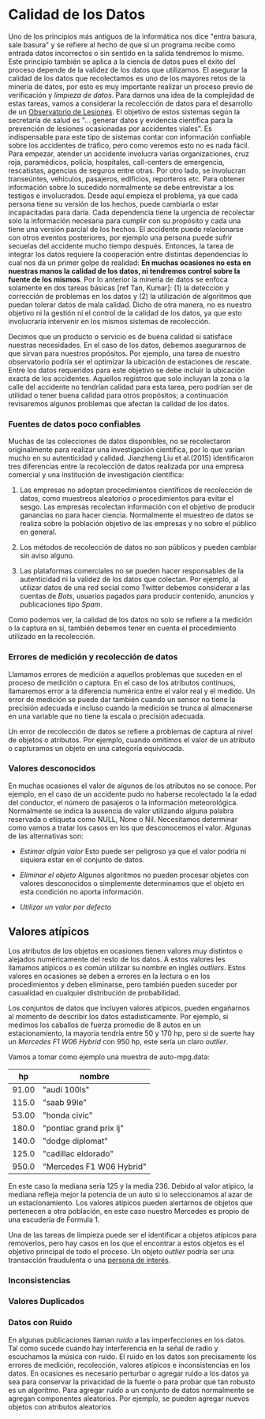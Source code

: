 # Calidad de los Datos

Uno de los principios más antiguos de la informática nos dice "entra basura, sale basura" y se refiere al hecho de que si un programa recibe como entrada datos incorrectos o sin sentido en la salida tendremos lo mismo. Este principio también se aplica a la ciencia de datos pues el éxito del proceso depende de la validez de los datos que utilizamos. El asegurar la calidad de los datos que recolectamos es uno de los mayores retos de la minería de datos, por esto es muy importante realizar un proceso previo de verificación y *limpieza de datos*. Para darnos una idea de la complejidad de estas tareas, vamos a considerar la recolección de datos para el desarrollo de un [Observatorio de Lesiones](http://conapra.salud.gob.mx/Interior/Observatorio_Nacional_Lesiones.html). El objetivo de estos sistemas según la secretaría de salud es "... generar datos y evidencia científica para la prevención de lesiones ocasionadas por accidentes viales”. Es indispensable para este tipo de sistemas contar con información confiable sobre los accidentes de tráfico, pero como veremos esto no es nada fácil. Para empezar, atender un accidente involucra varias organizaciones, cruz roja, paramédicos, policía, hospitales, call-centers de emergencia, rescatistas, agencias de seguros entre otras. Por otro lado, se involucran transeúntes, vehículos, pasajeros, edificios, reporteros etc. Para obtener información sobre lo sucedido normalmente se debe entrevistar a los testigos e involucrados. Desde aquí empieza el problema, ya que cada persona tiene su versión de los hechos, puede cambiarla o estar incapacitadas para darla. Cada dependencia tiene la urgencia de recolectar solo la información necesaria para cumplir con su propósito y cada una tiene una versión parcial de los hechos. El accidente puede relacionarse con otros eventos posteriores, por ejemplo una persona puede sufrir secuelas del accidente mucho tiempo después. Entonces, la tarea de integrar los datos requiere la cooperación entre distintas dependencias lo cual nos da un primer golpe de realidad: **En muchas ocasiones no esta en nuestras manos la calidad de los datos, ni tendremos control sobre la fuente de los mismos**. Por lo anterior la minería de datos se enfoca solamente en dos tareas básicas [ref Tan, Kumar]: (1) la detección y corrección de problemas en los datos y (2) la utilización de algoritmos que puedan tolerar datos de mala calidad. Dicho de otra manera, no es nuestro objetivo ni la gestión ni el control de la calidad de los datos, ya que esto involucraría intervenir en los mismos sistemas de recolección.

Decimos que un producto o servicio es de buena calidad si satisface nuestras necesidades. En el caso de los datos, debemos asegurarnos de que sirvan para  nuestros propósitos. Por ejemplo, una tarea de nuestro observatorio podría ser el optimizar la ubicación de estaciones de rescate. Entre los datos requeridos para este objetivo se debe incluir la ubicación exacta de los accidentes. Aquellos registros que solo incluyan la zona o la calle del accidente no tendrían calidad para esta tarea, pero podrían ser de utilidad o tener buena calidad para otros propósitos; a continuación revisaremos algunos problemas que afectan la calidad de los datos.

### Fuentes de datos poco confiables

Muchas de las colecciones de datos disponibles, no se recolectaron originalmente para realizar una investigación científica, por lo que varían mucho en su autenticidad y calidad. Jianzheng Liu et al.(2015) identificaron  tres diferencias entre la recolección de datos realizada por una empresa comercial y una institución de investigación científica:

1. Las empresas no adoptan procedimientos científicos de recolección de datos, como muestreos aleatorios o procedimientos para evitar el sesgo. Las empresas recolectan información con el objetivo de producir ganancias no para hacer ciencia. Normalmente el muestreo de datos se realiza sobre la población objetivo de las empresas y no sobre el público en general.

2. Los métodos de recolección de datos no son públicos y pueden cambiar sin aviso alguno.

3. Las plataformas comerciales no se pueden hacer responsables de la autenticidad ni la validez de los datos que colectan. Por ejemplo, al utilizar datos de una red social como Twitter debemos considerar a las cuentas de *Bots*, usuarios pagados para producir contenido, anuncios y publicaciones tipo *Spam*.

Como podemos ver, la calidad de los datos no solo se refiere a la medición o la captura en sí, también debemos tener en cuenta el procedimiento utilizado en la recolección.

### Errores de medición y recolección de datos

Llamamos errores de medición a aquellos problemas que suceden en el proceso de medición o captura. En el caso de los atributos continuos, llamaremos error a la diferencia numérica entre el valor real y el medido. Un error de medición se puede dar también cuando un sensor no tiene la precisión adecuada e incluso cuando la medición se trunca al almacenarse en una variable que no tiene la escala o precisión adecuada.

Un error de recolección de datos se refiere a problemas de captura al nivel de objetos o atributos. Por ejemplo, cuando omitimos el valor de un atributo o capturamos un objeto en una categoría equivocada.  

### Valores desconocidos
En muchas ocasiones el valor de algunos de los atributos no se conoce. Por ejemplo, en el caso de un accidente pudo no haberse recolectado la la edad del conductor, el número de pasajeros o la información meteorológica. Normalmente se indica la ausencia de valor utilizando alguna palabra reservada o etiqueta  como NULL, None o Nil. Necesitamos determinar como vamos a tratar los casos en los que desconocemos el valor. Algunas de las alternativas son:
* *Estimar algún valor* Esto puede ser peligroso ya que el valor podría ni siquiera estar en el conjunto de datos.

* *Eliminar el objeto* Algunos algoritmos no pueden procesar objetos con valores desconocidos o simplemente determinamos que el objeto en esta condición no aporta información.

* *Utilizar un valor por defecto*

## Valores atípicos
Los atributos de los objetos en ocasiones tienen valores muy distintos o alejados numéricamente del resto de los datos. A estos valores les llamamos atípicos o es común utilizar su nombre en inglés *outliers*. Estos valores en ocasiones se deben a errores en la lectura o en los procedimientos y deben eliminarse, pero también pueden suceder por casualidad en cualquier distribución de probabilidad.

Los conjuntos de datos que incluyen valores atípicos, pueden engañarnos al momento de describir los datos estadísticamente.  Por ejemplo, si medimos los caballos de fuerza promedio de 8 autos en un estacionamiento, la mayoría tendría entre 50 y 170 hp, pero si de suerte hay un *Mercedes F1 W06 Hybrid* con 950 hp, este sería un claro *outlier*.

Vamos a tomar como ejemplo una muestra de auto-mpg.data:

|  hp            | nombre                  |
|----------------|-------------------------|
|  91.00         |  "audi 100ls"           |
|  115.0         |  "saab 99le"            |
|  53.00         |  "honda civic"          |
|  180.0         | "pontiac grand prix lj" |
|  140.0         | "dodge diplomat"        |
|  125.0         | "cadillac eldorado"     |
|  950.0         | "Mercedes F1 W06 Hybrid"|

En este caso la mediana sería 125 y la media 236. Debido al valor atípico, la mediana  refleja mejor la potencia de un auto si lo seleccionamos al azar de un estacionamiento.
Los valores atípicos pueden alertarnos de objetos que pertenecen a otra población, en este caso nuestro Mercedes es propio de una escudería de Formula 1.

Una de las tareas de limpieza puede ser el identificar a objetos atípicos para removerlos, pero hay casos en los que el encontrar a estos objetos es el objetivo principal de todo el proceso. Un objeto *outlier* podría ser una transacción fraudulenta o una [persona de interés](https://en.wikipedia.org/wiki/Person_of_interest).   

### Inconsistencias


### Valores Duplicados

### Datos con Ruido
En algunas publicaciones llaman *ruido* a las imperfecciones en los datos. Tal como sucede cuando hay interferencia en la señal de radio y escuchamos la música con ruido. El ruido en los datos son precisamente los errores de medición, recolección, valores atípicos e inconsistencias en los datos. En ocasiones es necesario perturbar o agregar ruido a los datos ya sea para conservar la privacidad de la fuente o para probar que tan robusto es un algoritmo. Para agregar ruido a un conjunto de datos normalmente se agregan componentes aleatorios. Por ejemplo, se pueden agregar nuevos objetos con atributos aleatorios
